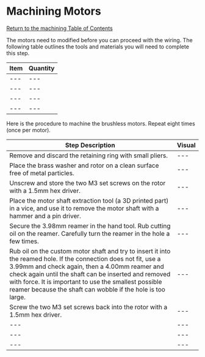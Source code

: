 # Machining Motors

[Return to the machining Table of Contents](https://github.com/EmiliaPsacharopoulos/Quadruped-8dof-Robot/tree/main/Machining#machining)

The motors need to modified before you can proceed with the wiring. The following table outlines the tools and materials you will need to complete this step.

| Item | Quantity |
| --- | --- |
| --- | --- |
| --- | --- |
| --- | --- |
| --- | --- |

Here is the procedure to machine the brushless motors. Repeat eight times (once per motor).

| Step Description | Visual | 
| --- | --- |
| Remove and discard the retaining ring with small pliers. | --- |
| Place the brass washer and rotor on a clean surface free of metal particles. | --- |
| Unscrew and store the two M3 set screws on the rotor with a 1.5mm hex driver. | --- |
| Place the motor shaft extraction tool (a 3D printed part) in a vice, and use it to remove the motor shaft with a hammer and a pin driver. | --- |
| Secure the 3.98mm reamer in the hand tool. Rub cutting oil on the reamer. Carefully turn the reamer in the hole a few times. | --- |
| Rub oil on the custom motor shaft and try to insert it into the reamed hole. If the connection does not fit, use a 3.99mm and check again, then a 4.00mm reamer and check again until the shaft can be inserted and removed with force. It is important to use the smallest possible reamer because the shaft can wobble if the hole is too large. | --- |
| Screw the two M3 set screws back into the rotor with a 1.5mm hex driver. | --- |
| --- | --- |
| --- | --- |
| --- | --- |
